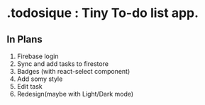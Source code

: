 # .todosique : Tiny To-do list app.

## In Plans

1. Firebase login
2. Sync and add tasks to firestore
3. Badges (with react-select component)
4. Add somy style
5. Edit task
6. Redesign(maybe with Light/Dark mode)

